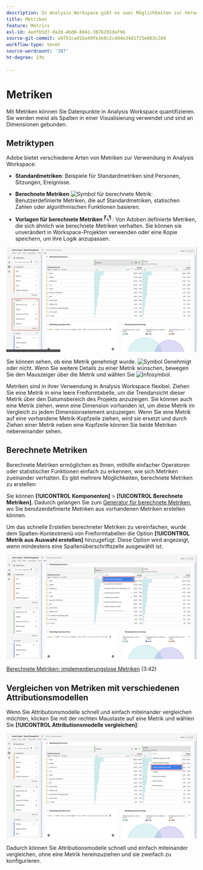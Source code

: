 ```yaml
---
description: In Analysis Workspace gibt es zwei Möglichkeiten zur Verwendung von Metriken.
title: Metriken
feature: Metrics
exl-id: 4edfb5d7-da20-4bd8-8041-387b291daf96
source-git-commit: a9751cad1ba49fe3e8c2c484e34d1725e063c2d4
workflow-type: tm+mt
source-wordcount: '387'
ht-degree: 23%

---
```


# Metriken

Mit Metriken können Sie Datenpunkte in Analysis Workspace quantifizieren. Sie werden meist als Spalten in einer Visualisierung verwendet und sind an Dimensionen gebunden.


## Metriktypen

Adobe bietet verschiedene Arten von Metriken zur Verwendung in Analysis Workspace:

* **Standardmetriken**: Beispiele für Standardmetriken sind Personen, Sitzungen, Ereignisse.

* **Berechnete Metriken** ![Symbol für berechnete Metrik](https://spectrum.adobe.com/static/icons/workflow_18/Smock_Calculator_18_N.svg): Benutzerdefinierte Metriken, die auf Standardmetriken, statischen Zahlen oder algorithmischen Funktionen basieren.

* **Vorlagen für berechnete Metriken**  <img src="./assets/adobe-logo.svg" width="18"> : Von Adoben definierte Metriken, die sich ähnlich wie berechnete Metriken verhalten. Sie können sie unverändert in Workspace-Projekten verwenden oder eine Kopie speichern, um ihre Logik anzupassen.


![Metriken in der Benutzeroberfläche](assets/cja-metrics.png)

Sie können sehen, ob eine Metrik genehmigt wurde. ![Symbol Genehmigt](https://spectrum.adobe.com/static/icons/ui_18/CheckmarkSize100.svg)  oder nicht. Wenn Sie weitere Details zu einer Metrik wünschen, bewegen Sie den Mauszeiger über die Metrik und wählen Sie ![Infosymbol](https://spectrum.adobe.com/static/icons/workflow_18/Smock_InfoOutline_18_N.svg).


Metriken sind in ihrer Verwendung in Analysis Workspace flexibel. Ziehen Sie eine Metrik in eine leere Freiformtabelle, um die Trendansicht dieser Metrik über den Datumsbereich des Projekts anzuzeigen. Sie können auch eine Metrik ziehen, wenn eine Dimension vorhanden ist, um diese Metrik im Vergleich zu jedem Dimensionselement anzuzeigen. Wenn Sie eine Metrik auf eine vorhandene Metrik-Kopfzeile ziehen, wird sie ersetzt und durch Ziehen einer Metrik neben eine Kopfzeile können Sie beide Metriken nebeneinander sehen.

## Berechnete Metriken 

Berechnete Metriken ermöglichen es Ihnen, mithilfe einfacher Operatoren oder statistischer Funktionen einfach zu erkennen, wie sich Metriken zueinander verhalten. Es gibt mehrere Möglichkeiten, berechnete Metriken zu erstellen:

Sie können **[!UICONTROL Komponenten]** > **[!UICONTROL Berechnete Metriken]**. Dadurch gelangen Sie zum [Generator für berechnete Metriken](/help/components/calc-metrics/calc-metr-overview.md), wo Sie benutzerdefinierte Metriken aus vorhandenen Metriken erstellen können.

Um das schnelle Erstellen berechneter Metriken zu vereinfachen, wurde dem Spalten-Kontextmenü von Freiformtabellen die Option **[!UICONTROL Metrik aus Auswahl erstellen]** hinzugefügt. Diese Option wird angezeigt, wenn mindestens eine Spaltenüberschriftszelle ausgewählt ist.

![Aus Auswahl erstellen](assets/create-metric-from-selection.png)

[Berechnete Metriken: implementierungslose Metriken](https://experienceleague.adobe.com/docs/analytics-learn/tutorials/components/calculated-metrics/calculated-metrics-implementationless-metrics.html?lang=de) (3:42)

## Vergleichen von Metriken mit verschiedenen Attributionsmodellen

Wenn Sie Attributionsmodelle schnell und einfach miteinander vergleichen möchten, klicken Sie mit der rechten Maustaste auf eine Metrik und wählen Sie **[!UICONTROL Attributionsmodelle vergleichen]**:

![Vergleichsattribution](assets/compare-attribution.png)

Dadurch können Sie Attributionsmodelle schnell und einfach miteinander vergleichen, ohne eine Metrik hereinzuziehen und sie zweifach zu konfigurieren.
